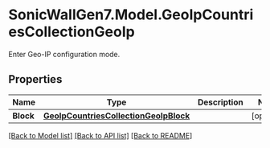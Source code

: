 # SonicWallGen7.Model.GeoIpCountriesCollectionGeoIp
Enter Geo-IP configuration mode.

## Properties

Name | Type | Description | Notes
------------ | ------------- | ------------- | -------------
**Block** | [**GeoIpCountriesCollectionGeoIpBlock**](GeoIpCountriesCollectionGeoIpBlock.md) |  | [optional] 

[[Back to Model list]](../README.md#documentation-for-models) [[Back to API list]](../README.md#documentation-for-api-endpoints) [[Back to README]](../README.md)

